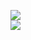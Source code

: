 [![](https://img.shields.io/badge/Made%20With-Github%20Spray-lightgrey.svg?style=for-the-badge&logo=github)](https://github.com/Annihil/github-spray#25852)  
[![](https://i.imgur.com/2DrTn0Z.gif)](https://github.com/Annihil/github-spray)